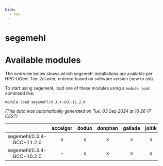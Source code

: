 ```yaml
---
hide:
  - toc
---
```


segemehl
========

# Available modules


The overview below shows which segemehl installations are available per HPC-UGent Tier-2cluster, ordered based on software version (new to old).

To start using segemehl, load one of these modules using a `module load` command like:

```shell
module load segemehl/0.3.4-GCC-11.2.0
```

*(This data was automatically generated on Tue, 03 Sep 2024 at 16:26:17 CEST)*  

| |accelgor|doduo|donphan|gallade|joltik|shinx|skitty|
| :---: | :---: | :---: | :---: | :---: | :---: | :---: | :---: |
|segemehl/0.3.4-GCC-11.2.0|x|x|x|x|x|-|x|
|segemehl/0.3.4-GCC-10.2.0|-|x|x|x|x|-|x|
